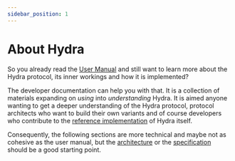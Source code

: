 ```yaml
---
sidebar_position: 1
---
```


# About Hydra

So you already read the [User Manual](../index.md) and still want to learn more about the Hydra protocol, its inner workings and how it is implemented?

The developer documentation can help you with that. It is a collection of materials expanding on _using_ into _understanding_ Hydra. It is aimed anyone wanting to get a deeper understanding of the Hydra protocol, protocol architects who want to build their own variants and of course developers who contribute to the [reference implementation](https://github.com/input-output-hk/hydra) of Hydra itself.

Consequently, the following sections are more technical and maybe not as cohesive as the user manual, but the [architecture](./architecture) or the [specification](./specification) should be a good starting point.

